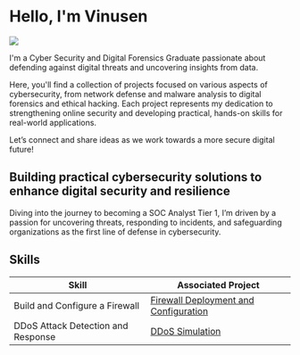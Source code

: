 # Hello, I'm Vinusen 
<a href="https://www.linkedin.com/in/vinusen-krishnapillai-138299222/"><img src="https://img.shields.io/badge/-LinkedIn-0072b1?&style=for-the-badge&logo=linkedin&logoColor=white" /></a>

I'm a Cyber Security and Digital Forensics Graduate passionate about defending against digital threats and uncovering insights from data. 

Here, you'll find a collection of projects focused on various aspects of cybersecurity, from network defense and malware analysis to digital forensics and ethical hacking. Each project represents my dedication to strengthening online security and developing practical, hands-on skills for real-world applications. 

Let’s connect and share ideas as we work towards a more secure digital future!


## Building practical cybersecurity solutions to enhance digital security and resilience

Diving into the journey to becoming a SOC Analyst Tier 1, I’m driven by a passion for uncovering threats, responding to incidents, and safeguarding organizations as the first line of defense in cybersecurity.

## Skills

| Skill                                         | Associated Project         |
|-----------------------------------------------|----------------------------|
| Build and Configure a Firewall          | <a href="https://github.com/Vxxzi/Firewall/blob/main/README.md">Firewall Deployment and Configuration</a>|
| DDoS Attack Detection and Response | <a href="https://github.com/Vxxzi/DDoS-Simulation">DDoS Simulation</a>|

